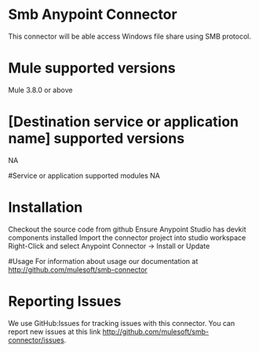 # Smb Anypoint Connector

This connector will be able access Windows file share using SMB protocol.

# Mule supported versions
Mule 3.8.0 or above

# [Destination service or application name] supported versions
NA

#Service or application supported modules
NA

# Installation
Checkout the source code from github
Ensure Anypoint Studio has devkit components installed
Import the connector project into studio workspace
Right-Click and select Anypoint Connector -> Install or Update

#Usage
For information about usage our documentation at http://github.com/mulesoft/smb-connector

# Reporting Issues

We use GitHub:Issues for tracking issues with this connector. You can report new issues at this link http://github.com/mulesoft/smb-connector/issues.
